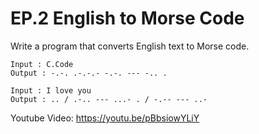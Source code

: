 # EP.2 English to Morse Code

Write a program that converts English text to Morse code.

    Input : C.Code
    Output : -.-. .-.-.- -.-. --- -.. .
    
    Input : I love you
    Output : .. / .-.. --- ...- . / -.-- --- ..-

Youtube Video: https://youtu.be/pBbsiowYLiY